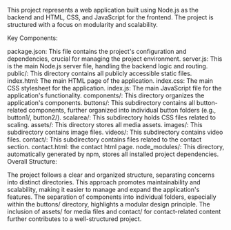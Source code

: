This project represents a web application built using Node.js as the backend and HTML, CSS, and JavaScript for the frontend. The project is structured with a focus on modularity and scalability.

Key Components:

package.json: This file contains the project's configuration and dependencies, crucial for managing the project environment.
server.js: This is the main Node.js server file, handling the backend logic and routing.
public/: This directory contains all publicly accessible static files.
index.html: The main HTML page of the application.
index.css: The main CSS stylesheet for the application.
index.js: The main JavaScript file for the application's functionality.
components/: This directory organizes the application's components.
buttons/: This subdirectory contains all button-related components, further organized into individual button folders (e.g., button1/, button2/).
scalarea/: This subdirectory holds CSS files related to scaling.
assets/: This directory stores all media assets.
images/: This subdirectory contains image files.
videos/: This subdirectory contains video files.
contact/: This subdirectory contains files related to the contact section.
contact.html: the contact html page.
node_modules/: This directory, automatically generated by npm, stores all installed project dependencies.
Overall Structure:

The project follows a clear and organized structure, separating concerns into distinct directories. This approach promotes maintainability and scalability, making it easier to manage and expand the application's features. The separation of components into individual folders, especially within the buttons/ directory, highlights a modular design principle. The inclusion of assets/ for media files and contact/ for contact-related content further contributes to a well-structured project.

